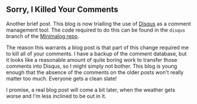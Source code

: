 ## Sorry, I Killed Your Comments

Another brief post. This blog is now trialling the use of
[Disqus](http://disqus.com) as a comment management tool. The code required
to do this can be found in the `disqus` branch of the
[Minimalog repo](https://github.com/Lukasa/minimalog).

The reason this warrants a blog post is that part of this change required me
to kill all of your comments. I have a backup of the comment database, but it
looks like a reasonable amount of quite boring work to transfer those comments
into Disqus, so I might simply not bother. This blog is young enough that the
absence of the comments on the older posts won't really matter too much.
Everyone gets a clean slate!

I promise, a real blog post will come a bit later, when the weather gets worse
and I'm less inclined to be out in it.
